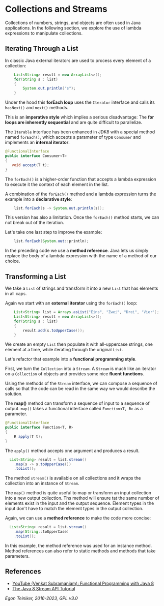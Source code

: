 # Collections and Streams

Collections of numbers, strings, and objects are often used in Java applications.
In the following section, we explore the use of lambda expressions to manipulate
collections.

## Iterating Through a List

In classic Java external iterators are used to process every element of a collection:
```Java
    List<String> result = new ArrayList<>();
    for(String s : list)
    {
        System.out.println("s");
    }
```
Under the hood this **forEach loop** uses the `Iterator` interface and calls its
`hasNext()` and `next()` methods.

This is an **imperative style** which implies a serious disadvantage:
The **for loops are inherently sequential** and are quite difficult to parallelize.

The `Iterable` interface has been enhanced in JDK8 with a special method named
`forEach()`, which accepts a parameter of type `Consumer` and implements an
**internal iterator**.

```Java
@FunctionalInterface
public interface Consumer<T>
{
   void accept(T t);
}
```

The `forEach()` is a higher-order function that accepts a lambda expression
to execute it the context of each element in the list.

A combination of the `forEach()` method and a lambda expression turns the
example into a **declarative style**:

```Java
    list.forEach(s -> System.out.println(s));
```

This version has also a limitation.
Once the `forEach()` method starts, we can not break out of the iteration.

Let's take one last step to improve the example:

```Java
    list.forEach(System.out::println);
```

In the preceding code we use a **method reference**.
Java lets us simply replace the body of a lambda expression with the name
of a method of our choice.


## Transforming a List

We take a `List` of strings and transform it into a new `List`
that has elements in all caps.

Again we start with an **external iterator** using the `forEach()` loop:

```Java
    List<String> list = Arrays.asList("Eins", "Zwei", "Drei", "Vier");
    List<String> result = new ArrayList<>();
    for(String s : list)
    {
        result.add(s.toUpperCase());
    }
```
We create an empty `List` then populate it with all-uppercase strings,
one element at a time, while iterating through the original `List`.

Let's refactor that example into a **functional programming style**.

First, we turn the `Collection` into a `Stream`.
A `Stream` is much like an iterator on a `Collection` of objects and provides
some nice **fluent functions**.

Using the methods of the `Stream` interface, we can compose a sequence of calls
so that the code can be read in the same way we would describe the solution.

The **map()** method can transform a sequence of input to a sequence of output.
`map()` takes a functional interface called `Function<T, R>` as a parameter.

```Java
@FunctionalInterface
public interface Function<T, R>
{
    R apply(T t);
}
```
The `apply()` method accepts one argument and produces a result.

```Java
  List<String> result = list.stream()
    .map(s -> s.toUpperCase())
    .toList();
```
The method `stream()` is available on all collections and it wraps the collection
into an instance of `Stream`.

The `map()` method is quite useful to map or transform an input collection
into a new output collection.
Ths method will ensure tat the same number of elements exist in the input
and the output sequence.
Element types in the input don't have to match the element types in the
output collection.

Again, we can use a **method reference** to make the code more concise:

```Java
  List<String> result = list.stream()
    .map(String::toUpperCase)
    .toList();
```

In this example, the method reference was used for an instance method.
Method references can also refer to static methods and methods that take parameters.

## References
* [YouTube (Venkat Subramaniam): Functional Programming with Java 8](https://youtu.be/15X0qFtBqiQ)
* [The Java 8 Stream API Tutorial](https://www.baeldung.com/java-8-streams)

*Egon Teiniker, 2016-2023, GPL v3.0*